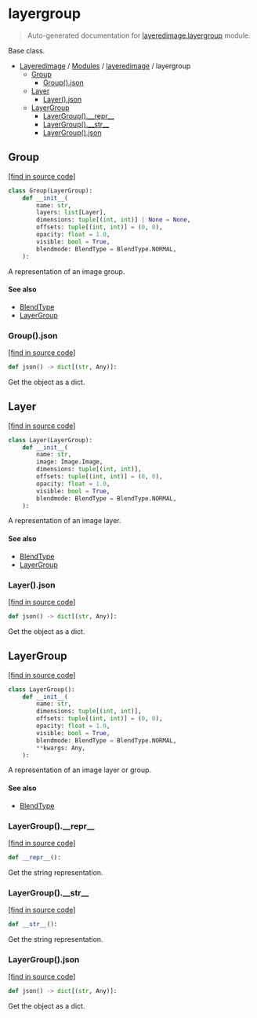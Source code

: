 # layergroup

> Auto-generated documentation for [layeredimage.layergroup](../../layeredimage/layergroup.py) module.

Base class.

- [Layeredimage](../README.md#layeredimage-index) / [Modules](../README.md#layeredimage-modules) / [layeredimage](index.md#layeredimage) / layergroup
    - [Group](#group)
        - [Group().json](#groupjson)
    - [Layer](#layer)
        - [Layer().json](#layerjson)
    - [LayerGroup](#layergroup)
        - [LayerGroup().\_\_repr\_\_](#layergroup__repr__)
        - [LayerGroup().\_\_str\_\_](#layergroup__str__)
        - [LayerGroup().json](#layergroupjson)

## Group

[[find in source code]](../../layeredimage/layergroup.py#L118)

```python
class Group(LayerGroup):
    def __init__(
        name: str,
        layers: list[Layer],
        dimensions: tuple[(int, int)] | None = None,
        offsets: tuple[(int, int)] = (0, 0),
        opacity: float = 1.0,
        visible: bool = True,
        blendmode: BlendType = BlendType.NORMAL,
    ):
```

A representation of an image group.

#### See also

- [BlendType](blend.md#blendtype)
- [LayerGroup](#layergroup)

### Group().json

[[find in source code]](../../layeredimage/layergroup.py#L162)

```python
def json() -> dict[(str, Any)]:
```

Get the object as a dict.

## Layer

[[find in source code]](../../layeredimage/layergroup.py#L67)

```python
class Layer(LayerGroup):
    def __init__(
        name: str,
        image: Image.Image,
        dimensions: tuple[(int, int)],
        offsets: tuple[(int, int)] = (0, 0),
        opacity: float = 1.0,
        visible: bool = True,
        blendmode: BlendType = BlendType.NORMAL,
    ):
```

A representation of an image layer.

#### See also

- [BlendType](blend.md#blendtype)
- [LayerGroup](#layergroup)

### Layer().json

[[find in source code]](../../layeredimage/layergroup.py#L106)

```python
def json() -> dict[(str, Any)]:
```

Get the object as a dict.

## LayerGroup

[[find in source code]](../../layeredimage/layergroup.py#L14)

```python
class LayerGroup():
    def __init__(
        name: str,
        dimensions: tuple[(int, int)],
        offsets: tuple[(int, int)] = (0, 0),
        opacity: float = 1.0,
        visible: bool = True,
        blendmode: BlendType = BlendType.NORMAL,
        **kwargs: Any,
    ):
```

A representation of an image layer or group.

#### See also

- [BlendType](blend.md#blendtype)

### LayerGroup().\_\_repr\_\_

[[find in source code]](../../layeredimage/layergroup.py#L47)

```python
def __repr__():
```

Get the string representation.

### LayerGroup().\_\_str\_\_

[[find in source code]](../../layeredimage/layergroup.py#L51)

```python
def __str__():
```

Get the string representation.

### LayerGroup().json

[[find in source code]](../../layeredimage/layergroup.py#L56)

```python
def json() -> dict[(str, Any)]:
```

Get the object as a dict.
